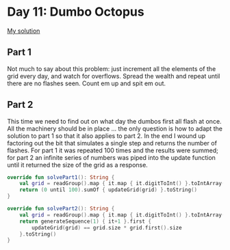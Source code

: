 # Day 11: Dumbo Octopus
[My solution](../src/main/kotlin/puzzles/Day11.kt)

## Part 1
Not much to say about this problem: just increment all the elements of the grid every day, and watch for overflows. Spread the wealth and repeat until there are no flashes seen. Count em up and spit em out.

## Part 2
This time we need to find out on what day the dumbos first all flash at once. All the machinery should be in place ... the only question is how to adapt the solution to part 1 so that it also applies to part 2. In the end I wound up factoring out the bit that simulates a single step and returns the number of flashes. For part 1 it was repeated 100 times and the results were summed; for part 2 an infinite series of numbers was piped into the update function until it returned the size of the grid as a response.

```kotlin
override fun solvePart1(): String {
    val grid = readGroup().map { it.map { it.digitToInt() }.toIntArray() }
    return (0 until 100).sumOf { updateGrid(grid) }.toString()
}

override fun solvePart2(): String {
    val grid = readGroup().map { it.map { it.digitToInt() }.toIntArray() }
    return generateSequence(1) { it+1 }.first {
        updateGrid(grid) == grid.size * grid.first().size
    }.toString()
}
```